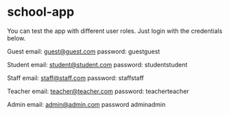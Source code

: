 # school-app
You can test the app with different user roles. Just login with the credentials below.

Guest
email: guest@guest.com
password: guestguest

Student
email: student@student.com
password: studentstudent

Staff
email: staff@staff.com
password: staffstaff

Teacher
email: teacher@teacher.com
password: teacherteacher

Admin
email: admin@admin.com
password adminadmin
